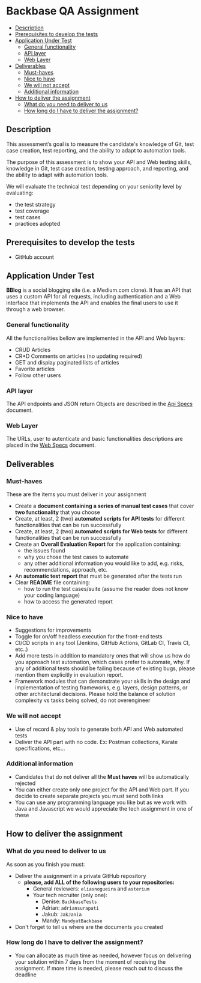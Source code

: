 # Backbase QA Assignment

* [Description](#description)
* [Prerequisites to develop the tests](#prerequisites-to-develop-the-tests)
* [Application Under Test](#application-under-test)
  * [General functionality](#general-functionality) 
  * [API layer](#api-layer)
  * [Web Layer](##web-layer)
* [Deliverables](#deliverables)
  * [Must-haves](#must-haves)
  * [Nice to have](#nice-to-have)
  * [We will not accept](#we-will-not-accept)
  * [Additional information](#additional-information)
* [How to deliver the assignment](how-to-deliver-the-assignment)
  * [What do you need to deliver to us](#what-do-you-need-to-deliver-to-us)
  * [How long do I have to deliver the assignment?](#how-long-do-i-have-to-deliver-the-assignment)

##  Description

This assessment’s goal is to measure the candidate's knowledge of Git, test case creation, test reporting, and the ability to adapt to automation tools.

The purpose of this assessment is to show your API and Web testing skills, knowledge in Git, test case creation, testing approach, and reporting, and the ability to adapt with automation tools.

We will evaluate the technical test depending on your seniority level by evaluating:

* the test strategy
* test coverage
* test cases
* practices adopted

## Prerequisites to develop the tests
- GitHub account

## Application Under Test

**BBlog** is a social blogging site (i.e. a Medium.com clone).
It has an API that uses a custom API for all requests, including authentication and a Web interface that implements the API and enables the final users to use it through a web browser.

### General functionality

All the functionalities bellow are implemented in the API and Web layers:

- CRUD Articles
- CR*D Comments on articles (no updating required)
- GET and display paginated lists of articles
- Favorite articles
- Follow other users

### API layer

The API endpoints and JSON return Objects are described in the [Api Specs](api-specs.md) document.

### Web Layer

The URLs, user to autenticate and basic functionalities descriptions are placed in the [Web Specs](web-specs.md) document.

## Deliverables

### Must-haves

These are the items you must deliver in your assignment

* Create a **document containing a series of manual test cases** that cover **two functionality** that you choose
* Create, at least, 2 (two) **automated scripts for API tests** for different functionalities that can be run successfully
* Create, at least, 2 (two) **automated scripts for Web tests** for different functionalities that can be run successfully
* Create an **Overall Evaluation Report** for the application containing:
   * the issues found
   * why you chose the test cases to automate
   * any other additional information you would like to add, e.g. risks, recommendations, approach, etc.
* An **automatic test report** that must be generated after the tests run 
* Clear **README** file containing:
   * how to run the test cases/suite (assume the reader does not know your coding language)
   * how to access the generated report

### Nice to have
* Suggestions for improvements
* Toggle for on/off headless execution for the front-end tests
* CI/CD scripts in any tool (Jenkins, GitHub Actions, GitLab CI, Travis CI, etc..)
* Add more tests in addition to mandatory ones that will show us how do you approach test automation, which cases prefer to automate, why.
If any of additional tests should be failing because of existing bugs, please mention them explicitly in evaluation report. 
* Framework modules that can demonstrate your skills in the design and implementation of testing frameworks, e.g. layers, design patterns, or other architectural decisions. Please hold the balance of solution complexity vs tasks being solved, do not overengineer

### We will not accept
* Use of record & play tools to generate both API and Web automated tests
* Deliver the API part with no code. Ex: Postman collections, Karate specifications, etc...

### Additional information
* Candidates that do not deliver all the **Must haves** will be automatically rejected
* You can either create only one project for the API and Web part. If you decide to create separate projects you must send both links
* You can use any programming language you like but as we work with Java and Javascript we would appreciate the tech assignment in one of these

## How to deliver the assignment

### What do you need to deliver to us
As soon as you finish you must:

* Deliver the assignment in a private GitHub repository
  * **please, add ALL of the following users to your repositories:** 
     * General reviewers: `eliasnogueira` and `asterium`
     * Your tech recruiter (only one):
       * Denise: `BackbaseTests`
       * Adrian: `adriansurapati`
       * Jakub: `JakJania`
       * Mandy: `MandyatBackbase`
* Don't forget to tell us where are the documents you created

### How long do I have to deliver the assignment?

* You can allocate as much time as needed, however focus on delivering your solution within 7 days from the moment of receiving the assignment. If more time is needed, please reach out to discuss the deadline
